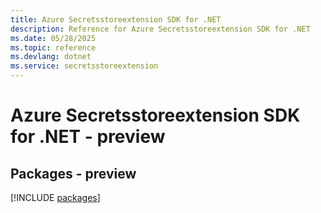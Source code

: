 ```yaml
---
title: Azure Secretsstoreextension SDK for .NET
description: Reference for Azure Secretsstoreextension SDK for .NET
ms.date: 05/28/2025
ms.topic: reference
ms.devlang: dotnet
ms.service: secretsstoreextension
---
```

# Azure Secretsstoreextension SDK for .NET - preview
## Packages - preview
[!INCLUDE [packages](secretsstoreextension-index.md)]